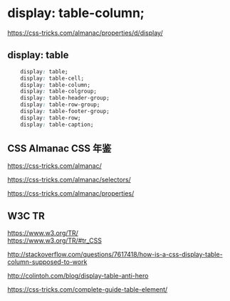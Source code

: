 # display: table-column;  

https://css-tricks.com/almanac/properties/d/display/  


## display: table  


```css
    display: table;
    display: table-cell;
    display: table-column;
    display: table-colgroup;
    display: table-header-group;
    display: table-row-group;
    display: table-footer-group;
    display: table-row;
    display: table-caption;
``` 




## CSS Almanac  CSS 年鉴  


https://css-tricks.com/almanac/  

https://css-tricks.com/almanac/selectors/  

https://css-tricks.com/almanac/properties/  





## W3C TR  

https://www.w3.org/TR/  
https://www.w3.org/TR/#tr_CSS  



http://stackoverflow.com/questions/7617418/how-is-a-css-display-table-column-supposed-to-work  

http://colintoh.com/blog/display-table-anti-hero  

https://css-tricks.com/complete-guide-table-element/  





